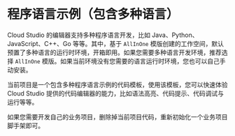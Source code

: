 # 程序语言示例（包含多种语言）

Cloud Studio 的编辑器支持多种程序语言开发，比如 Java、Python、JavaScript、C++、Go 等等。其中，基于 `AllInOne` 模版创建的工作空间，默认预置了多种语言的运行时环境，开箱即用。如果您需要多种语言开发环境，推荐选择 `AllInOne` 模版。如果当前环境没有您需要的语言运行时环境，您也可以自己手动安装。

当前项目是一个包含多种程序语言示例的代码模板，使用该模板，您可以快速体验 Cloud Studio 提供的代码编辑器的能力，比如语法高亮、代码提示、代码调试与运行等等。

如果您需要开发自己的业务项目，删除掉当前项目代码，重新初始化一个业务项目脚手架即可。
